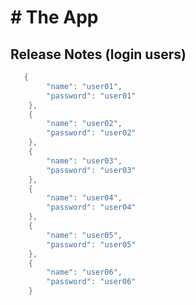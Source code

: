 # # The App

## Release Notes (login users)
```swift
   {
		"name": "user01",
		"password": "user01"
	},
	{
		"name": "user02",
		"password": "user02"
	},
	{
		"name": "user03",
		"password": "user03"
	},
	{
		"name": "user04",
		"password": "user04"
	},
	{
		"name": "user05",
		"password": "user05"
	},
	{
		"name": "user06",
		"password": "user06"
	}
```
